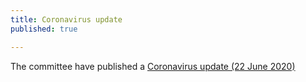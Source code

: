 ```yaml
---
title: Coronavirus update
published: true

---
```


The committee have published a [Coronavirus update (22 June 2020)](/news/2020-05-22-Coronavirus-update-5.md)
